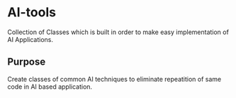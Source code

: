 # AI-tools
Collection of Classes which is built in order to make easy implementation of AI Applications.

## Purpose
Create classes of common AI techniques to eliminate repeatition of same code in AI based application.
